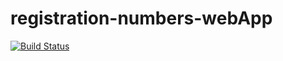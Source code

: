 # registration-numbers-webApp

[![Build Status](https://travis-ci.org/Ntandof/registration-numbers-webapp.svg?branch=master)](https://travis-ci.org/Ntandof/registration-numbers-webApp)
